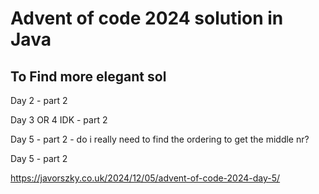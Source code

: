 # Advent of code 2024 solution in Java

## To Find more elegant sol

Day 2 - part 2

Day 3 OR 4 IDK - part 2

Day 5 - part 2 - do i really need to find the ordering to get the middle nr?

Day 5 - part 2

https://javorszky.co.uk/2024/12/05/advent-of-code-2024-day-5/